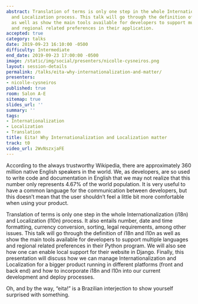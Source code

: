 ```yaml
---
abstract: Translation of terms is only one step in the whole Internationalization
  and Localization process. This talk will go through the definition of i18n and l10n
  as well as show the main tools available for developers to support multiple languages
  and regional related preferences in their application.
accepted: true
category: talks
date: 2019-09-23 16:10:00 -0500
difficulty: Intermediate
end_date: 2019-09-23 17:00:00 -0500
image: /static/img/social/presenters/nicolle-cysneiros.png
layout: session-details
permalink: /talks/eita-why-internationalization-and-matter/
presenters:
- nicolle-cysneiros
published: true
room: Salon A-E
sitemap: true
slides_url: ''
summary: ''
tags:
- Internationalization
- Localization
- Translation
title: Eita! Why Internationalization and Localization matter
track: t0
video_url: 2WvNszxjaFE
---
```


According to the always trustworthy Wikipedia, there are approximately 360 million native English speakers in the world. We, as developers, are so used to write code and documentation in English that we may not realize that this number only represents 4.67% of the world population. It is very useful to have a common language for the communication between developers, but this doesn’t mean that the user shouldn’t feel a little bit more comfortable when using your product.

Translation of terms is only one step in the whole Internationalization (i18n) and Localization (l10n) process. It also entails number, date and time formatting, currency conversion, sorting, legal requirements, among other issues. This talk will go through the definition of i18n and l10n as well as show the main tools available for developers to support multiple languages and regional related preferences in their Python program. We will also see how one can enable local support for their website in Django. Finally, this presentation will discuss how we can manage Internationalization and Localization for a bigger product running in different platforms (front and back end) and how to incorporate i18n and l10n into our current development and deploy processes.

Oh, and by the way, “eita!” is a Brazilian interjection to show yourself surprised with something.
